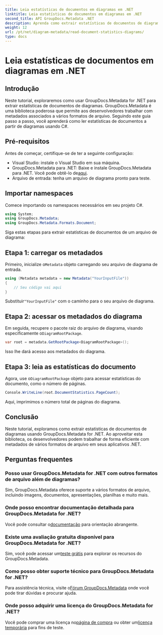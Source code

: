 ```yaml
---
title: Leia estatísticas de documentos em diagramas em .NET
linktitle: Leia estatísticas de documentos em diagramas em .NET
second_title: API GroupDocs.Metadata .NET
description: Aprenda como extrair estatísticas de documentos de diagramas em .NET usando GroupDocs.Metadata, uma poderosa biblioteca de manipulação de metadados.
weight: 12
url: /pt/net/diagram-metadata/read-document-statistics-diagrams/
type: docs
---
```

# Leia estatísticas de documentos em diagramas em .NET

## Introdução
Neste tutorial, exploraremos como usar GroupDocs.Metadata for .NET para extrair estatísticas de documentos de diagramas. GroupDocs.Metadata é uma biblioteca poderosa que permite aos desenvolvedores trabalhar com metadados associados a vários formatos de arquivo. Seguindo este guia passo a passo, você aprenderá como ler estatísticas de documentos a partir de diagramas usando C#.
## Pré-requisitos
Antes de começar, certifique-se de ter a seguinte configuração:
- Visual Studio: instale o Visual Studio em sua máquina.
-  GroupDocs.Metadata para .NET: Baixe e instale GroupDocs.Metadata para .NET. Você pode obtê-lo de[aqui](https://releases.groupdocs.com/metadata/net/).
- Arquivo de entrada: tenha um arquivo de diagrama pronto para teste.

## Importar namespaces
Comece importando os namespaces necessários em seu projeto C#.
```csharp
using System;
using GroupDocs.Metadata;
using GroupDocs.Metadata.Formats.Document;
```

Siga estas etapas para extrair estatísticas de documentos de um arquivo de diagrama:
## Etapa 1: carregar os metadados
 Primeiro, inicialize o`Metadata` objeto carregando seu arquivo de diagrama de entrada.
```csharp
using (Metadata metadata = new Metadata("YourInputFile"))
{
    // Seu código vai aqui
}
```
 Substituir`"YourInputFile"` com o caminho para o seu arquivo de diagrama.
## Etapa 2: acessar os metadados do diagrama
 Em seguida, recupere o pacote raiz do arquivo de diagrama, visando especificamente o`DiagramRootPackage`.
```csharp
var root = metadata.GetRootPackage<DiagramRootPackage>();
```
Isso lhe dará acesso aos metadados do diagrama.
## Etapa 3: leia as estatísticas do documento
 Agora, use o`DiagramRootPackage` objeto para acessar estatísticas do documento, como o número de páginas.
```csharp
Console.WriteLine(root.DocumentStatistics.PageCount);
```
Aqui, imprimimos o número total de páginas do diagrama.

## Conclusão
Neste tutorial, exploramos como extrair estatísticas de documentos de diagramas usando GroupDocs.Metadata for .NET. Ao aproveitar esta biblioteca, os desenvolvedores podem trabalhar de forma eficiente com metadados de vários formatos de arquivo em seus aplicativos .NET.

## Perguntas frequentes
### Posso usar GroupDocs.Metadata for .NET com outros formatos de arquivo além de diagramas?
Sim, GroupDocs.Metadata oferece suporte a vários formatos de arquivo, incluindo imagens, documentos, apresentações, planilhas e muito mais.
### Onde posso encontrar documentação detalhada para GroupDocs.Metadata for .NET?
 Você pode consultar o[documentação](https://tutorials.groupdocs.com/metadata/net/) para orientação abrangente.
### Existe uma avaliação gratuita disponível para GroupDocs.Metadata for .NET?
 Sim, você pode acessar um[teste grátis](https://releases.groupdocs.com/) para explorar os recursos do GroupDocs.Metadata.
### Como posso obter suporte técnico para GroupDocs.Metadata for .NET?
 Para assistência técnica, visite o[Fórum GroupDocs.Metadata](https://forum.groupdocs.com/c/metadata/14) onde você pode tirar dúvidas e procurar ajuda.
### Onde posso adquirir uma licença do GroupDocs.Metadata for .NET?
 Você pode comprar uma licença no[página de compra](https://purchase.groupdocs.com/buy) ou obter um[licença temporária](https://purchase.groupdocs.com/temporary-license/) para fins de teste.